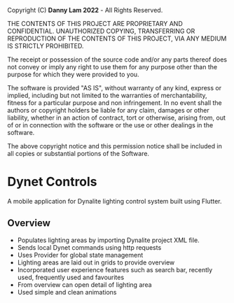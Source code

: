 Copyright (C) **Danny Lam 2022** - All Rights Reserved.

THE CONTENTS OF THIS PROJECT ARE PROPRIETARY AND CONFIDENTIAL.
UNAUTHORIZED COPYING, TRANSFERRING OR REPRODUCTION OF THE CONTENTS OF THIS PROJECT, VIA ANY MEDIUM IS STRICTLY PROHIBITED.

The receipt or possession of the source code and/or any parts thereof does not convey or imply any right to use them
for any purpose other than the purpose for which they were provided to you.

The software is provided "AS IS", without warranty of any kind, express or implied, including but not limited to
the warranties of merchantability, fitness for a particular purpose and non infringement.
In no event shall the authors or copyright holders be liable for any claim, damages or other liability,
whether in an action of contract, tort or otherwise, arising from, out of or in connection with the software
or the use or other dealings in the software.

The above copyright notice and this permission notice shall be included in all copies or substantial portions of the Software.

# Dynet Controls

A mobile application for Dynalite lighting control system built using Flutter.

## Overview

- Populates lighting areas by importing Dynalite project XML file.
- Sends local Dynet commands using http requests
- Uses Provider for global state management
- Lighting areas are laid out in grids to provide overview
- Incorporated user experience features such as search bar, recently used, frequently used and favourites
- From overview can open detail of lighting area
- Used simple and clean animations
